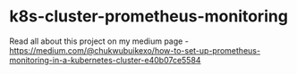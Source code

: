 # k8s-cluster-prometheus-monitoring

Read all about this project on my medium page - https://medium.com/@chukwubuikexo/how-to-set-up-prometheus-monitoring-in-a-kubernetes-cluster-e40b07ce5584
